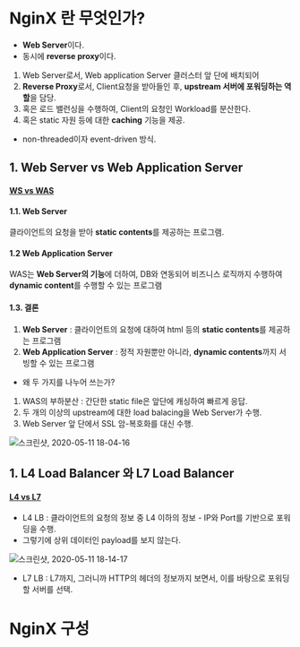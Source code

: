 
# NginX 란 무엇인가?  

* **Web Server**이다.  
* 동시에 **reverse proxy**이다.  
  
  
1. Web Server로서, Web application Server 클러스터 앞 단에 배치되어  
2. **Reverse Proxy**로서, Client요청을 받아들인 후, **upstream 서버에 포워딩하는 역할**을 담당.  
3. 혹은 로드 밸런싱을 수행하여, Client의 요청인 Workload를 분산한다.  
3. 혹은 static 자원 등에 대한 **caching** 기능을 제공.  


* non-threaded이자 event-driven 방식.  

## 1. Web Server vs Web Application Server  
#### [WS vs WAS](https://gmlwjd9405.github.io/2018/10/27/webserver-vs-was.html)  

#### 1.1. Web Server   
클라이언트의 요청을 받아 **static contents**를 제공하는 프로그램.  

#### 1.2 Web Application Server   
WAS는 **Web Server의 기능**에 더하여, DB와 연동되어 비즈니스 로직까지 수행하여 **dynamic content**를 수행할 수 있는 프로그램  

#### 1.3. 결론  
1. **Web Server** : 클라이언트의 요청에 대하여 html 등의 **static contents**를 제공하는 프로그램  
2. **Web Application Server** : 정적 자원뿐만 아니라, **dynamic contents**까지 서빙할 수 있는 프로그램  

* 왜 두 가지를 나누어 쓰는가?  
1. WAS의 부하분산 : 간단한 static file은 앞단에 캐싱하여 빠르게 응답.  
2. 두 개의 이상의 upstream에 대한 load balacing을 Web Server가 수행.  
3. Web Server 앞 단에서 SSL 암-복호화를 대신 수행.  


![스크린샷, 2020-05-11 18-04-16](https://user-images.githubusercontent.com/62331555/81544019-daf1de00-93b1-11ea-8202-aa0d27b18b60.png)  

## 1. L4 Load Balancer 와 L7 Load Balancer  
#### [L4 vs L7 ](https://levelup.gitconnected.com/l4-vs-l7-load-balancing-d2012e271f56)  

* L4 LB : 클라이언트의 요청의 정보 중 L4 이하의 정보 - IP와 Port를 기반으로 포워딩을 수행.  
* 그렇기에 상위 데이터인 payload를 보지 않는다.  

![스크린샷, 2020-05-11 18-14-17](https://user-images.githubusercontent.com/62331555/81545016-3f616d00-93b3-11ea-9bac-8cd1ff4b41fd.png)   

* L7 LB : L7까지, 그러니까 HTTP의 헤더의 정보까지 보면서, 이를 바탕으로 포워딩할 서버를 선택.  

# NginX 구성  
































